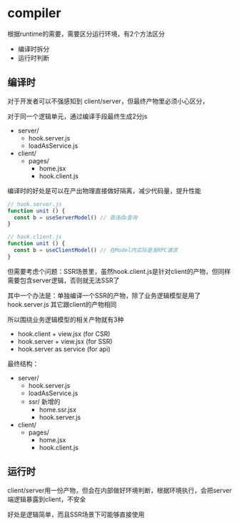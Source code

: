 # compiler

根据runtime的需要，需要区分运行环境，有2个方法区分

- 编译时拆分
- 运行时判断


## 编译时

对于开发者可以不强感知到 client/server，但最终产物里必须小心区分，

对于同一个逻辑单元，通过编译手段最终生成2分js

- server/
  - hook.server.js
  - loadAsService.js
- client/
  - pages/
    - home.jsx
    - hook.client.js

编译时的好处是可以在产出物理直接做好隔离，减少代码量，提升性能

```javascript
// hook.server.js
function unit () {
  const b = useServerModel() // 直连db查询 
}

// hook.client.js
function unit () {
  const b = useClientModel() // 在Model内实际是发RPC请求
}
```

但需要考虑个问题：SSR场景里，虽然hook.client.js是针对client的产物，但同样需要包含server逻辑，否则就无法SSR了

其中一个办法是：单独编译一个SSR的产物，除了业务逻辑模型是用了 hook.server.js 其它跟client的产物相同

所以围绕业务逻辑模型的相关产物就有3种

- hook.client + view.jsx (for CSR)
- hook.server + view.jsx (for SSR)
- hook.server as service (for api)

最终结构：

- server/
  - hook.server.js
  - loadAsService.js
  - ssr/  新增的
    - home.ssr.jsx
    - hook.server.js
- client/
  - pages/
    - home.jsx
    - hook.client.js

## 运行时

client/server用一份产物，但会在内部做好环境判断，根据环境执行，会把server端逻辑暴露到client，不安全

好处是逻辑简单，而且SSR场景下可能够直接使用